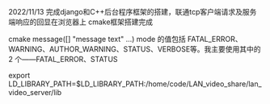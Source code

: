 2022/11/13
完成django和C++后台程序框架的搭建，联通tcp客户端请求及服务端响应的回显在浏览器上
cmake框架搭建完成


cmake
message([<mode>] "message text" ...)
mode 的值包括 FATAL_ERROR、WARNING、AUTHOR_WARNING、STATUS、VERBOSE等。我主要使用其中的 2 个——FATAL_ERROR、STATUS

export LD_LIBRARY_PATH=$LD_LIBRARY_PATH:/home/code/LAN_video_share/lan_video_server/lib